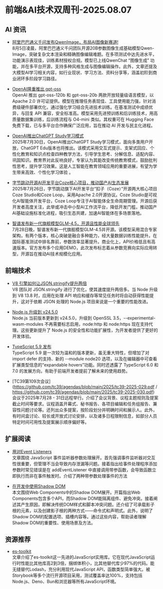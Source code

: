 # 前端&AI技术双周刊-2025.08.07

## AI 资讯
- [阿里巴巴通义千问发布QwenImage，布局AI图像新赛道!](https://huggingface.co/Qwen/Qwen-Image)
<br>8月5日凌晨，阿里巴巴通义千问团队开源20B参数图像生成基础模型Qwen-Image，突破复杂文本渲染和精确图像编辑难题。在多项测试中达先进水平，功能演示表现佳，训练素材授权合规。模型已上线QwenChat “图像生成” 功能，并在多平台开源，支持多种风格生成与图像编辑操作。此外，文章还提及大模型AI学习相关内容，如行业现状、学习方法、资料分享等，涵盖初阶到商业闭环多阶段学习路径。 

- [OpenAI隆重推出 gpt-oss](https://openai.com/zh-Hans-CN/index/introducing-gpt-oss/)
<br>OpenAI 推出 gpt-oss-120b 和 gpt-oss-20b 两款开放轻量级语言模型，以 Apache 2.0 许可证提供。模型在推理任务表现佳、工具使用能力强，针对消费级硬件部署优化，通过强化学习结合先进技术训练。在基准测试中成绩优异，与回复 API 兼容，安全标准高。模型采用先进预训练和后训练技术，用高质量数据集训练，后训练流程与 O4-mini 类似。其权重可在 Hugging Face 免费下载，已与多平台合作确保广泛应用，旨在推动 AI 开发与民主化进程。

- [OpenAI推出ChatGPT Study学习模式](https://openai.com/zh-Hans-CN/index/chatgpt-study-mode/)
<br>2025年7月30日，OpenAI推出ChatGPT Study学习模式，面向多类用户开放，ChatGPT Edu版本也将推出。该模式采用交互式提示、支架式回应、个性化教育和知识点检查四种教学方法，引导学生思考、分解信息、适配内容、巩固知识。教育界对此反响良好，专家认为其能改变传统教育模式，鼓励批判性思考，提升学习效果。这是人工智能在教育领域应用的重要进展，有望为学生带来高效、个性化学习体验 。

- [字节跳动开源AI开发平台Coze核心项目，推动国产AI生态发展](https://github.com/coze-dev/coze-studio)
<br>2025年7月26日，字节跳动旗下AI开发平台“扣子（Coze）”开源两大核心项目Coze Studio和Coze Loop，采用Apache 2.0开源协议。Coze Studio是可视化AI智能体开发平台，Coze Loop专注于AI智能体全生命周期管理。开源后获开发者高度关注，此举或冲击中小型AI工作流平台，降低开发门槛，推动国产AI基础设施标准化进程，吸引生态共建，加速AI智能体在多场景落地。

- [智谱发布新一代旗舰模型GLM-4.5，开源且性能全球领先](https://huggingface.co/zai-org/GLM-4.5)
<br>7月28日晚，智谱发布新一代旗舰模型GLM-4.5并开源。该模型采用混合专家架构，有两个版本，核心突破是融合多种能力，经大量数据训练性能提升。在国际基准测试中排名靠前，参数效率显著提升。商业化上，API价格低且有高速版本。官方发布多个应用DEMO，此次发布标志着从参数竞赛向实际应用转型，开源旨在推动AI技术规模化应用。

## 前端技术
- [V8 引擎如何让JSON.stringify提升两倍](https://nodeweekly.com/issues/589)
<br>V8 团队对 JSON.stringify 进行了优化，使其速度提升两倍多。当 Node 升级到 V8 13.8 时，应用在处理 API 响应和缓存等常见任务时将自动获得性能提升，这对于依赖 JSON 处理的 Node.js 项目来说是一个重要的性能改进。

- [Node.js 升级到 v24.5.0](https://nodeweekly.com/issues/589)
<br>Node.js 当前版本更新到 v24.5.0，升级到 OpenSSL 3.5，--experimental-wasm-modules 不再需要标志启用，node:http 和 node:https 现在支持代理。这些更新提升了 Node.js 的安全性和功能扩展性，为开发者提供了更好的开发体验。

- [TypeScript 5.9 发布](https://nodeweekly.com/issues/589)
<br>TypeScript 5.9 是一次较为温和的版本更新，虽无重大特性，但增加了对 import defer 的支持、新的 --module node20 选项，以及在编辑器中可查看扩展类型信息的“expandable hovers”功能。同时还透露了 TypeScript 6.0 和 7.0 的发展方向，有助于前端开发者提前了解未来的使用趋势。

- [TC39第109次会议](https://github.com/tc39/agendas/blob/main/2025/tc39-2025-029.pdf / https://github.com/tc39/agendas/blob/main/2025/tc39-2025-030.pdf)
<br>会议于2025年7月28 - 31日远程举行。介绍了会议背景、议程主题规则及提案截止时间等要求。议程涵盖开幕式、秘书报告、各项目编辑和任务组报告、兼容性问题讨论等。还列出众多提案，按阶段划分并明确时间和展示人。此外，有时间盒讨论、较长或开放式讨论安排，以及诸多日程限制信息，如部分人员特定时间可用性及提案展示顺序偏好等。

## 扩展阅读
- [用对Event Listeners](https://www.smashingmagazine.com/2025/07/handling-javascript-event-listeners-parameters/)
<br>文章围绕 JavaScript 事件监听器参数处理展开。首先强调事件监听器对交互性很重要，但管理不当会导致内存泄漏等问题。接着指出给事件处理程序添加参数时常见错误是在 addEventListener 中直接调用带参函数，会导致函数立即执行而非在事件触发时。介绍了两种带参数处理事件的方法

- [在开发中使用Shadow DOM](https://www.smashingmagazine.com/2025/07/web-components-working-with-shadow-dom/)
<br>本文围绕Web Components中的Shadow DOM展开。开篇指出Web Components包含多个API，而Shadow DOM能隔离组件、避免冲突。接着阐述其产生原因，即解决传统DOM样式和脚本冲突问题。还介绍了可承载影子根的元素，以及创建影子根的两种方式——命令式和声明式。此外，说明了Shadow DOM的配置选项、插槽内容等。通过这些内容，帮助读者理解Shadow DOM的重要性、使用场景及方法。

## 资源推荐
- [es-toolkit](https://es-toolkit.dev/)
<br>文章介绍了es-toolkit这一先进的JavaScript实用库。它在现代JavaScript运行时性能比其他库高2到3倍，捆绑体积小，比其他替代库少97%的代码。能无缝替代Lodash，充分利用现代JavaScript API，函数类型简单强大。被Storybook等多个流行开源项目采用，测试覆盖率达100%，支持包括Node.js、Deno、Bun和浏览器等所有JavaScript环境。 

